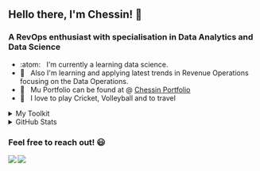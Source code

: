 ## Hello there, I'm Chessin! :wave:

### A RevOps enthusiast with specialisation in Data Analytics and Data Science
- :atom: &nbsp; I'm currently a learning data science.
- :seedling: &nbsp; Also I'm learning and applying latest trends in Revenue Operations focusing on the Data Operations.
- :page_facing_up: &nbsp; Mu Portfolio can be found at @ [Chessin Portfolio](https://portfolio.internstudio.online/chessin-portfolio)
- :blue_heart: &nbsp; I love to play Cricket, Volleyball and to travel

<details>
<summary>My Toolkit</summary>
<br>
<img align="left" src="https://img.shields.io/badge/python-3670A0?style=for-the-badge&logo=python&logoColor=ffdd54">
<img align="left" src="https://img.shields.io/badge/numpy-%23013243.svg?style=for-the-badge&logo=numpy&logoColor=white">
<img align="left" src="https://img.shields.io/badge/pandas-%23150458.svg?style=for-the-badge&logo=pandas&logoColor=white">
<img align="left" src="https://img.shields.io/badge/scikit--learn-%23F7931E.svg?style=for-the-badge&logo=scikit-learn&logoColor=white">
<br></br>
<img align="left" src="https://img.shields.io/badge/postgres-%23316192.svg?style=for-the-badge&logo=postgresql&logoColor=white">
<img src="https://img.shields.io/badge/git-%23F05033.svg?style=for-the-badge&logo=git&logoColor=white">
<img align="left" src="https://img.shields.io/badge/jupyter-%23FA0F00.svg?style=for-the-badge&logo=jupyter&logoColor=white">
<img align="left" src="https://img.shields.io/badge/Visual%20Studio%20Code-0078d7.svg?style=for-the-badge&logo=visual-studio-code&logoColor=white">
<br></br>

</details>

<details>
<summary>GitHub Stats</summary>
<br>
<img src="https://github-readme-stats.vercel.app/api?username=cheszn&show_icons=true&theme=prussian">
</details>


### Feel free to reach out! :smiley:

[<img align="left" src="https://img.shields.io/badge/linkedin-%230077B5.svg?style=for-the-badge&logo=linkedin&logoColor=white">](https://www.linkedin.com/in/cheszn/)
[<img src="https://img.shields.io/badge/Gmail-D14836?style=for-the-badge&logo=gmail&logoColor=white">](mailto:chessinown@gmail.com)
